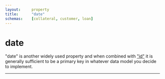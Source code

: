 ```yaml
---
layout:		property
title:		"date"
schemas:	[collateral, customer, loan]
---
```


# date
"date" is another widely used property and when combined with ["id"][id] it is generally sufficient to be a primary key in whatever data model you decide to implement.



---
[id]: 		https://github.com/suadelabs/fire/blob/master/documentation/id.md
